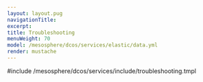 ```yaml
---
layout: layout.pug
navigationTitle:
excerpt:
title: Troubleshooting
menuWeight: 70
model: /mesosphere/dcos/services/elastic/data.yml
render: mustache
---
```


#include /mesosphere/dcos/services/include/troubleshooting.tmpl

